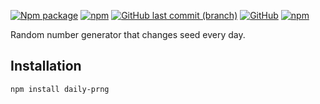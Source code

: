 [![Npm package](https://img.shields.io/npm/v/daily-prng.svg)](https://www.npmjs.com/package/daily-prng)
[![npm](https://img.shields.io/npm/dw/daily-prng)](https://www.npmjs.com/package/daily-prng)
[![GitHub last commit (branch)](https://img.shields.io/github/last-commit/ferdodo/daily-prng/master)](https://github.com/ferdodo/daily-prng)
[![GitHub](https://img.shields.io/github/license/ferdodo/daily-prng)](https://github.com/ferdodo/daily-prng)
[![npm](https://img.shields.io/badge/documentation-blue)](https://ferdodo.github.io/daily-prng/)

Random number generator that changes seed every day.

## Installation

```bash
npm install daily-prng
```
